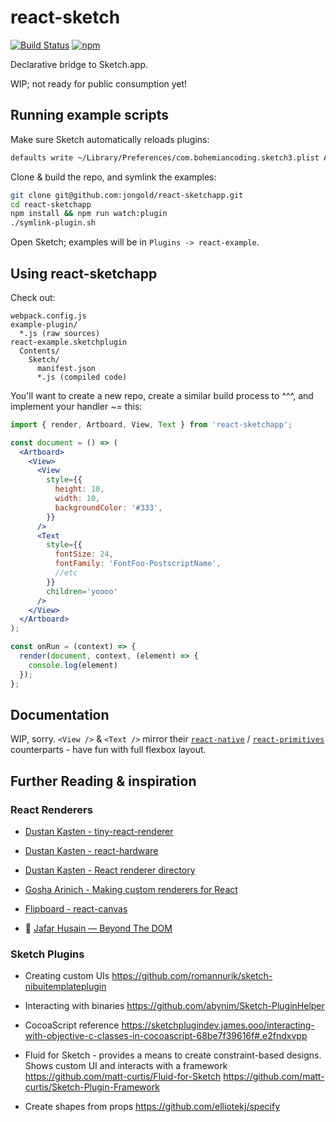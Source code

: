 # react-sketch
[![Build Status](https://img.shields.io/travis/jongold/react-sketchapp.svg)](https://travis-ci.org/jongold/react-sketchapp)
[![npm](https://img.shields.io/npm/v/react-sketchapp.svg)](https://www.npmjs.com/package/react-sketchapp)

Declarative bridge to Sketch.app.

WIP; not ready for public consumption yet!

## Running example scripts
Make sure Sketch automatically reloads plugins:
```sh
defaults write ~/Library/Preferences/com.bohemiancoding.sketch3.plist AlwaysReloadScript -bool YES
```

Clone & build the repo, and symlink the examples:
```sh
git clone git@github.com:jongold/react-sketchapp.git
cd react-sketchapp
npm install && npm run watch:plugin
./symlink-plugin.sh
```

Open Sketch; examples will be in `Plugins -> react-example`.

## Using react-sketchapp
Check out:
```
webpack.config.js
example-plugin/
  *.js (raw sources)
react-example.sketchplugin
  Contents/
    Sketch/
      manifest.json
      *.js (compiled code)
```

You'll want to create a new repo, create a similar build process to ^^^, and implement your handler ~= this:

```jsx
import { render, Artboard, View, Text } from 'react-sketchapp';

const document = () => (
  <Artboard>
    <View>
      <View
        style={{
          height: 10,
          width: 10,
          backgroundColor: '#333',
        }}
      />
      <Text
        style={{
          fontSize: 24,
          fontFamily: 'FontFoo-PostscriptName',
          //etc
        }}
        children='yoooo'
      />
    </View>
  </Artboard>
);

const onRun = (context) => {
  render(document, context, (element) => {
    console.log(element)
  });
};
```

## Documentation
WIP, sorry. `<View />` & `<Text />` mirror their [`react-native`](https://github.com/facebook/react-native) /
[`react-primitives`](https://github.com/lelandrichardson/react-primitives)
counterparts - have fun with full flexbox layout.

## Further Reading & inspiration
### React Renderers
- [Dustan Kasten - tiny-react-renderer](https://github.com/iamdustan/tiny-react-renderer)

- [Dustan Kasten - react-hardware](https://github.com/iamdustan/react-hardware)

- [Dustan Kasten - React renderer directory](http://iamdustan.com/react-renderers/)

- [Gosha Arinich - Making custom renderers for React](http://goshakkk.name/react-custom-renderers/)

- [Flipboard - react-canvas](https://github.com/Flipboard/react-canvas)

- 🎥 [Jafar Husain — Beyond The DOM](https://www.youtube.com/watch?v=eNC0mRYGWgc)

### Sketch Plugins
- Creating custom UIs https://github.com/romannurik/sketch-nibuitemplateplugin

- Interacting with binaries https://github.com/abynim/Sketch-PluginHelper

- CocoaScript reference https://sketchplugindev.james.ooo/interacting-with-objective-c-classes-in-cocoascript-68be7f39616f#.e2fndxvpp

- Fluid for Sketch - provides a means to create constraint-based designs. Shows custom UI and interacts with a framework https://github.com/matt-curtis/Fluid-for-Sketch https://github.com/matt-curtis/Sketch-Plugin-Framework

- Create shapes from props https://github.com/elliotekj/specify
